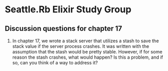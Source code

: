 # Seattle.Rb Elixir Study Group

## Discussion questions for chapter 17

1. In chapter 17, we wrote a stack server that utilizes a stash to save the stack value if the server process crashes. It was written with the assumption that the stash would be pretty stable. However, if for some reason the stash crashes, what would happen? Is this a problem, and if so, can you think of a way to address it?
